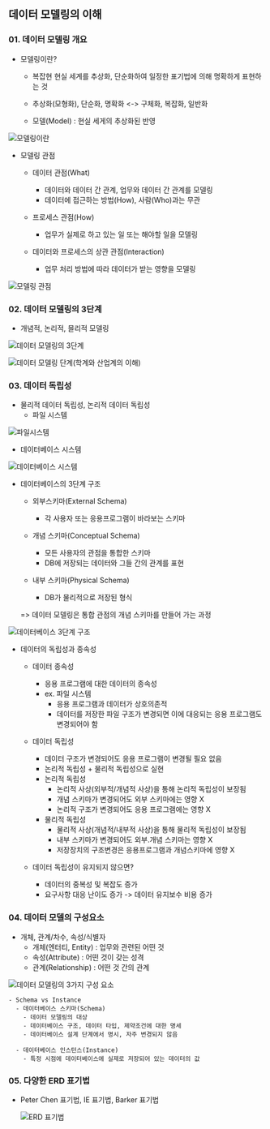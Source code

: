 ## 데이터 모델링의 이해
### 01. 데이터 모델링 개요
  - 모델링이란?
    - 복잡현 현실 세계를 추상화, 단순화하여 일정한 표기법에 의해 명확하게 표현하는 것
      
    - 추상화(모형화), 단순화, 명확화
      <-> 구체화, 복잡화, 일반화
    
    - 모델(Model) : 현실 세게의 추상화된 반영


![모델링이란](https://github.com/silverywaves/IT_ACADEMY/assets/155939946/889c19c6-6486-47e3-b0f1-83811f4f809a)


   
  - 모델링 관점
    - 데이터 관점(What)
      - 데이터와 데이터 간 관계, 업무와 데이터 간 관계를 모델링
      - 데이터에 접근하는 방법(How), 사람(Who)과는 무관
        
    - 프로세스 관점(How)
      - 업무가 실제로 하고 있는 일 또는 해야할 일을 모델링
        
    - 데이터와 프로세스의 상관 관점(Interaction)
      - 업무 처리 방법에 따라 데이터가 받는 영향을 모델링


![모델링 관점](https://github.com/silverywaves/IT_ACADEMY/assets/155939946/ab713542-611f-4270-882f-a44fc78d6cca)



### 02. 데이터 모델링의 3단계
- 개념적, 논리적, 믈리적 모델링


![데이터 모델링의 3단계](https://github.com/silverywaves/IT_ACADEMY/assets/155939946/1b76e6c6-6573-427d-9ca3-a98591d433dc)

  

![데이터 모델링 단계(학계와 산업계의 이해)](https://github.com/silverywaves/IT_ACADEMY/assets/155939946/3220ea94-db47-458e-b76a-ae7d5977f0ed)


    
### 03. 데이터 독립성
- 물리적 데이터 독립성, 논리적 데이터 독립성
  - 파일 시스템
 
![파일시스템](https://github.com/silverywaves/IT_ACADEMY/assets/155939946/a60460ea-5966-49a1-a7da-a88424639c46)




  - 데이터베이스 시스템


![데이터베이스 시스템](https://github.com/silverywaves/IT_ACADEMY/assets/155939946/6318b26d-ce74-4f06-a06f-4bb7db1ff90b)




  - 데이터베이스의 3단계 구조
    - 외부스키마(External Schema)
      - 각 사용자 또는 응용프로그램이 바라보는 스키마

    - 개념 스키마(Conceptual Schema)
      - 모든 사용자의 관점을 통합한 스키마
      - DB에 저장되는 데이터와 그들 간의 관계를 표현

    - 내부 스키마(Physical Schema)
      - DB가 물리적으로 저장된 형식

    => 데이터 모델링은 통합 관점의 개념 스키마를 만들어 가는 과정


![데이터베이스 3단계 구조](https://github.com/silverywaves/IT_ACADEMY/assets/155939946/712515dd-4377-4f21-b6bf-52e0e586d8b6)


 


  - 데이터의 독립성과 종속성
    - 데이터 종속성
      - 응용 프로그램에 대한 데이터의 종속성
      - ex. 파일 시스템
        - 응용 프로그램과 데이터가 상호의존적
        - 데이터를 저장한 파일 구조가 변경되면 이에 대응되는 응용 프로그램도 변경되어야 함

    - 데이터 독립성
      - 데이터 구조가 변경되어도 응용 프로그램이 변경될 필요 없음
      - 논리적 독립성 + 물리적 독립성으로 실현
      - 논리적 독립성
        - 논리적 사상(외부적/개념적 사상)을 통해 논리적 독립성이 보장됨
        - 개념 스키마가 변경되어도 외부 스키마에는 영향 X
        - 논리적 구조가 변경되어도 응용 프로그램에는 영향 X
      - 물리적 독립성
        - 물리적 사상(개념적/내부적 사상)을 통해 물리적 독립성이 보장됨
        - 내부 스키마가 변경되어도 외부.개념 스키마는 영향 X
        - 저장장치의 구조변경은 응용프로그램과 개념스키마에 영향 X
     
    - 데이터 독립성이 유지되지 않으면?
      - 데이터의 중복성 및 복잡도 증가
      - 요구사항 대응 난이도 증가 -> 데이터 유지보수 비용 증가
     
        

    
### 04. 데이터 모델의 구성요소
- 개체, 관계/차수, 속성/식별자
  - 개체(엔터티, Entity) : 업무와 관련된 어떤 것
  - 속성(Attribute)     : 어떤 것이 갖는 성격
  - 관계(Relationship)  : 어떤 것 간의 관계


![데이터 모델링의 3가지 구성 요소](https://github.com/silverywaves/IT_ACADEMY/assets/155939946/59fd84be-ab04-4744-b122-11e0431fe20a)


```
- Schema vs Instance
  - 데이터베이스 스키마(Schema)
    - 데이터 모델링의 대상
    - 데이터베이스 구조, 데이터 타입, 제약조건에 대한 명세
    - 데이터베이스 설계 단계에서 명시, 자주 변경되지 않음
      
  - 데이터베이스 인스턴스(Instance)
    - 특정 시점에 데이터베이스에 실제로 저장되어 있는 데이터의 값
```

    
### 05. 다양한 ERD 표기법
- Peter Chen 표기법, IE 표기법, Barker 표기법


    ![ERD 표기법](https://github.com/silverywaves/IT_ACADEMY/assets/155939946/f319b06d-5b86-495c-b71d-21267efa40ab)

